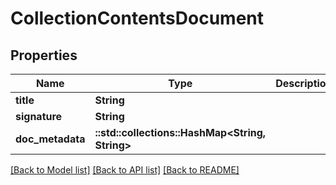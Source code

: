 # CollectionContentsDocument

## Properties

Name | Type | Description | Notes
------------ | ------------- | ------------- | -------------
**title** | **String** |  | 
**signature** | **String** |  | 
**doc_metadata** | **::std::collections::HashMap<String, String>** |  | 

[[Back to Model list]](../README.md#documentation-for-models) [[Back to API list]](../README.md#documentation-for-api-endpoints) [[Back to README]](../README.md)


